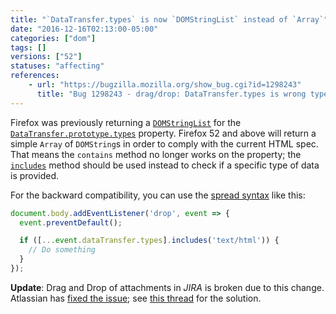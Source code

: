```yaml
---
title: "`DataTransfer.types` is now `DOMStringList` instead of `Array`"
date: "2016-12-16T02:13:00-05:00"
categories: ["dom"]
tags: []
versions: ["52"]
statuses: "affecting"
references:
    - url: "https://bugzilla.mozilla.org/show_bug.cgi?id=1298243"
      title: "Bug 1298243 - drag/drop: DataTransfer.types is wrong type"
---
```

Firefox was previously returning a [`DOMStringList`](https://developer.mozilla.org/en-US/docs/Web/API/DOMStringList) for the [`DataTransfer.prototype.types`](https://developer.mozilla.org/en-US/docs/Web/API/DataTransfer/types) property. Firefox 52 and above will return a simple `Array` of `DOMString`s in order to comply with the current HTML spec. That means the `contains` method no longer works on the property; the [`includes`](https://developer.mozilla.org/en-US/docs/Web/JavaScript/Reference/Global_Objects/Array/includes) method should be used instead to check if a specific type of data is provided.

For the backward compatibility, you can use the [spread syntax](https://developer.mozilla.org/en-US/docs/Web/JavaScript/Reference/Operators/Spread_operator) like this:

```js
document.body.addEventListener('drop', event => {
  event.preventDefault();

  if ([...event.dataTransfer.types].includes('text/html')) {
    // Do something
  }
});
```

**Update**: Drag and Drop of attachments in *JIRA* is broken due to this change. Atlassian has [fixed the issue](https://bitbucket.org/atlassian/jira-drag-drop-attachments-plugin/commits/3dbc08643607a680339d485877af501c0572e1b1); see [this thread](https://jira.atlassian.com/browse/JRA-64414) for the solution.
